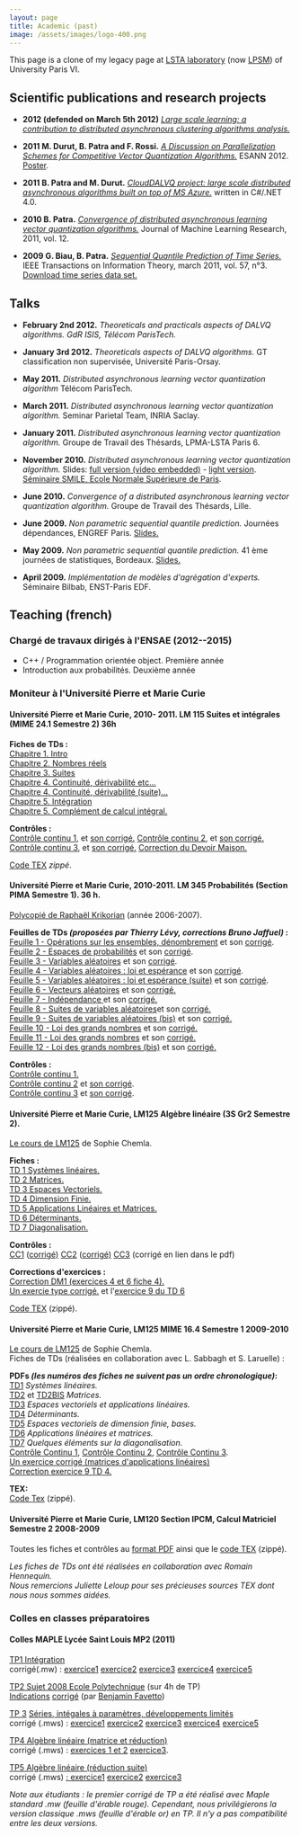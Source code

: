 ```yaml
---
layout: page
title: Academic (past)
image: /assets/images/logo-400.png
---
```


<div> This page is a clone of my legacy page at <a href="http://www.lsta.lab.upmc.fr/">LSTA laboratory</a> (now <a href="http://www.lpsm.paris/">LPSM</a>) of University Paris VI.</div>

## Scientific publications and research projects

- **2012 (defended on March 5th 2012)** [_Large scale learning: a contribution to distributed asynchronous clustering algorithms analysis._](/assets/download/research/BenoitPatra-PhDMain-2012.pdf)

- **2011 M. Durut, B. Patra and F. Rossi.** _[A Discussion on Parallelization Schemes for Competitive Vector Quantization Algorithms.](https://arxiv.org/pdf/1205.2282.pdf)_
ESANN 2012. [Poster](https://hal.archives-ouvertes.fr/file/index/docid/696072/filename/poster.pdf).

- **2011 B. Patra and M. Durut.** _[CloudDALVQ project: large scale distributed asynchronous algorithms built on top of MS Azure.](https://github.com/bpatra/clouddalvq)_ written in C#/.NET 4.0.

- **2010 B. Patra.** _[Convergence of distributed asynchronous learning vector quantization algorithms.](https://arxiv.org/PS_cache/arxiv/pdf/1012/1012.5150v2.pdf)_
Journal of Machine Learning Research, 2011, vol. 12.

- **2009 G. Biau, B. Patra.** _[Sequential Quantile Prediction of Time Series.](https://arxiv.org/PS_cache/arxiv/pdf/1012/1012.5150v2.pdf)_
IEEE Transactions on Information Theory, march 2011, vol. 57, n°3.
[Download time series data set.](/assets/download/research/CCSample.zip)

## Talks

- **February 2nd 2012.** _Theoreticals and practicals aspects of DALVQ algorithms.
GdR ISIS, Télécom ParisTech._

- **January 3rd 2012.** _Theoreticals aspects of DALVQ algorithms._
GT classification non supervisée, Université Paris-Orsay.

- **May 2011.** _Distributed asynchronous learning vector quantization algorithm_
Télécom ParisTech.

- **March 2011.** _Distributed asynchronous learning vector quantization algorithm._
Seminar Parietal Team, INRIA Saclay.

- **January 2011.** _Distributed asynchronous learning vector quantization algorithm._
Groupe de Travail des Thésards, LPMA-LSTA Paris 6.

- **November 2010.** _Distributed asynchronous learning vector quantization algorithm._
Slides: [full version (video embedded)](/assets/download/research/TalkSmile-fullversion.pdf) - [light version](/assets/download/research/TalkSmile-lightversion.pdf).
[Séminaire SMILE, Ecole Normale Supérieure de Paris](https://sites.google.com/site/smileinparis/).

- **June 2010.** _Convergence of a distributed asynchronous learning vector quantization algorithm._
Groupe de Travail des Thésards, Lille.

- **June 2009.** _Non parametric sequential quantile prediction._
Journées dépendances, ENGREF Paris. [Slides.](assets/download/research/slides-ENGREF.pdf)

- **May 2009.** _Non parametric sequential quantile prediction._
41 ème journées de statistiques, Bordeaux. [Slides.](/assets/download/research/slides-journees-statistiques-bordeaux.pdf)

- **April 2009.** _Implémentation de modèles d'agrégation d'experts._
Séminaire Bilbab, ENST-Paris EDF.

## Teaching (french)

### Chargé de travaux dirigés à l'ENSAE (2012--2015)

- C++ / Programmation orientée object. Première année
- Introduction aux probabilités. Deuxième année

### Moniteur à l'Université Pierre et Marie Curie

#### Université Pierre et Marie Curie, 2010- 2011. LM 115 Suites et intégrales (MIME 24.1 Semestre 2) 36h  

**Fiches de TDs :**  
[Chapitre 1\. Intro](/assets/download/teaching/LM115_Ch1_Intro.pdf)  
[Chapitre 2\. Nombres réels](/assets/download/teaching/LM115_Ch2_Reels.pdf)  
[Chapitre 3\. Suites](/assets/download/teaching/LM115_Ch3_Suites.pdf)  
[Chapitre 4\. Continuité, dérivabilité etc...](/assets/download/teaching/LM115_Ch4_ContinuiteDerivabilite.pdf)  
[Chapitre 4\. Continuité, dérivabilité (suite)...](/assets/download/teaching/LM115_Ch4_ContinuiteDerivabiliteSuite.pdf)  
[Chapitre 5. Intégration](/assets/download/teaching/LM115_Ch5_Integration.pdf)  
[Chapitre 5. Complément de calcul intégral.](/assets/download/teaching/LM115_Ch6_Calculus.pdf)

**Contrôles :**  
[Contrôle continu 1](/assets/download/teaching/LM115_Interro1.pdf), et [son corrigé.](/assets/download/teaching/LM115_Interro1Corr.pdf)
[Contrôle continu 2](/assets/download/teaching/LM115_Interro2.pdf), et [son corrigé.](/assets/download/teaching/LM115_Interro2Corr.pdf)
[Contrôle continu 3](/assets/download/teaching/LM115_Interro3.pdf), et [son corrigé.](/assets/download/teaching/LM115_Interro3Corr.pdf)
[Correction du Devoir Maison.](/assets/download/teaching/LM115_CorrectionDM.pdf)  

[Code TEX](/assets/download/teaching/LM115_11.zip) _zippé_.

#### Université Pierre et Marie Curie, 2010-2011. LM 345 Probabilités (Section PIMA Semestre 1). 36 h.

[Polycopié de Raphaël Krikorian](http://www.licence.math.upmc.fr/telecharger.php/LM345-cours-2005-2006.pdf?path=UE/LM345/fichiers/3/1) (année 2006-2007).  

**Feuilles de TDs _(proposées par Thierry Lévy, corrections Bruno Jaffuel)_ :**  
[Feuille 1 - Opérations sur les ensembles, dénombrement](/assets/download/teaching/LM345_TD1.pdf) et son [corrigé](/assets/download/teaching/LM345_TD1_Corr.pdf).  
[Feuille 2 - Espaces de probabilités](/assets/download/teaching/LM345_TD2.pdf) et son [corrigé](/assets/download/teaching/LM345_TD2_Corr.pdf).  
[Feuille 3 - Variables aléatoires](/assets/download/teaching/LM345_TD3.pdf) et son [corrigé](/assets/download/teaching/LM345_TD3_Corr.pdf).  
[Feuille 4 - Variables aléatoires : loi et espérance](/assets/download/teaching/LM345_TD4.pdf) et son [corrigé](/assets/download/teaching/LM345_TD4_Corr.pdf).  
[Feuille 5 - Variables aléatoires : loi et espérance (suite)](/assets/download/teaching/LM345_TD5.pdf) et son [corrigé](/assets/download/teaching/LM345_TD5_Corr.pdf).  
[Feuille 6 - Vecteurs aléatoires](/assets/download/teaching/LM345_TD6.pdf) et son [corrigé.](/assets/download/teaching/LM345_TD6_Corr.pdf)  
[Feuille 7 - Indépendance ](/assets/download/teaching/LM345_TD7.pdf)et son [corrigé.](/assets/download/teaching/LM345_TD7Bis.pdf)  
[Feuille 8 - Suites de variables aléatoires](/assets/download/teaching/LM345_TD8.pdf)et son [corrigé.](/assets/download/teaching/LM345_TD8_Corr.pdf)  
[Feuille 9 - Suites de variables aléatoires (bis)](/assets/download/teaching/LM345_TD9.pdf) et son [corrigé.](/assets/download/teaching/LM345_TD9_Corr.pdf)  
[Feuille 10 - Loi des grands nombres](/assets/download/teaching/LM345_TD10.pdf) et son [corrigé.](/assets/download/teaching/LM345_TD10_Corr.pdf)  
[Feuille 11 - Loi des grands nombres](/assets/download/teaching/LM345_TD11.pdf) et son [corrigé.](/assets/download/teaching/LM345_TD11_Corr.pdf)  
[Feuille 12 - Loi des grands nombres (bis)](/assets/download/teaching/LM345_TD12.pdf) et son [corrigé.](/assets/download/teaching/LM345_TD12_Corr.pdf)  

**Contrôles :**  
[Contrôle continu 1.](/assets/download/teaching/LM345_CC1.pdf)  
[Contrôle continu 2](/assets/download/teaching/LM345_CC2.pdf) et [son corrigé](/assets/download/teaching/LM345_CC2_Corr.pdf).  
[Contrôle continu 3](/assets/download/teaching/LM345_CC3.pdf) et [son corrigé](/assets/download/teaching/LM345_CC3_Corr.pdf).  


#### Université Pierre et Marie Curie, LM125 Algèbre linéaire (3S Gr2 Semestre 2).  

[Le cours de LM125](/assets/download/teaching/PolyCoursLM125.pdf) de Sophie Chemla.

**Fiches :**  
[TD 1 Systèmes linéaires.](/assets/download/teaching/LM125-TD1-SysLin-S2.pdf)  
[TD 2 Matrices.](/assets/download/teaching/LM125-TD2-Mat-S2.pdf)  
[TD 3 Espaces Vectoriels.](/assets/download/teaching/LM125-TD3-EV-S2.pdf)  
[TD 4 Dimension Finie.](/assets/download/teaching/LM125-TD4-DimFin-S2.pdf)  
[TD 5 Applications Linéaires et Matrices.](/assets/download/teaching/LM125-TD5-AppLin-S2.pdf)  
[TD 6 Déterminants.](/assets/download/teaching/LM125-TD6-Det-S2.pdf)  
[TD 7 Diagonalisation.](/assets/download/teaching/LM125-TD7-Diag-S2.pdf)

**Contrôles :**  
[CC1](/assets/download/teaching/LM125-CC1.pdf) ([corrigé)](/assets/download/teaching/LM125-CC1-Correction.pdf) [CC2](/assets/download/teaching/LM125-CC2.pdf) ([corrigé)](/assets/download/teaching/LM125-CC2-Correction.pdf) [CC3](/assets/download/teaching/LM125-CC3.pdf) (corrigé en lien dans le pdf)  

**Corrections d'exercices :**  
[Correction DM1 (exercices 4 et 6 fiche 4).](/assets/download/teaching/LM125-DM1-Correction.pdf)  
[Un exercie type corrigé.](/assets/download/teaching/LM125-ExerciceSynthese.pdf) et l'[exercice 9 du TD 6](/assets/download/teaching/LM125-Correction-TD6-Ex9.pdf)  

[Code TEX](/assets/download/teaching/LM125-S2_10-Tex.zip) (zippé).

#### Université Pierre et Marie Curie, LM125 MIME 16.4 Semestre 1 2009-2010  

[Le cours de LM125](/assets/download/teaching/PolyCoursLM125.pdf) de Sophie Chemla.  
Fiches de TDs (réalisées en collaboration avec L. Sabbagh et S. Laruelle) :  

**PDFs _(les numéros des fiches ne suivent pas un ordre chronologique)_:**  
[TD1](/assets/download/teaching/LM125-MIME-TD1.pdf) _Systèmes linéaires._  
[TD2](/assets/download/teaching/LM125-MIME-TD2.pdf) et [TD2BIS](/assets/download/teaching/LM125-MIME-TD2BIS.pdf) _Matrices._  
[TD3](/assets/download/teaching/LM125-MIME-TD3.pdf) _Espaces vectoriels et applications linéaires._  
[TD4](/assets/download/teaching/LM125-MIME-TD4.pdf) _Déterminants._  
[TD5](/assets/download/teaching/LM125-MIME-TD5.pdf) _Espaces vectoriels de dimension finie, bases._  
[TD6](/assets/download/teaching/LM125-MIME-TD6.pdf) _Applications linéaires et matrices._  
[TD7](/assets/download/teaching/LM125-MIME-TD7.pdf) _Quelques éléments sur la diagonalisation._  
[Contrôle Continu 1](/assets/download/teaching/LM125-MIME-CC1.pdf), [Contrôle Continu 2](/assets/download/teaching/LM125-MIME-CC2.pdf), [Contrôle Continu 3](/assets/download/teaching/LM125-MIME-CC3.pdf).  
[Un exercice corrigé (matrices d'applications linéaires)](/assets/download/teaching/LM125-Exocorrection.pdf)  
[Correction exercice 9 TD 4.](/assets/download/teaching/CorrTD4-9.pdf)  

**TEX:**  
[Code Tex](/assets/download/teaching/LM125-MIME-S1-2009.zip) (zippé).  

#### Université Pierre et Marie Curie, LM120 Section IPCM, Calcul Matriciel Semestre 2 2008-2009  
 
Toutes les fiches et contrôles au [format PDF](/assets/download/teaching/LM120_09_PDF.zip) ainsi que le [code TEX](/assets/download/teaching/LM120_09_Tex.zip) (zippé).  

_Les fiches de TDs ont été réalisées en collaboration avec Romain Hennequin.  
Nous remercions Juliette Leloup pour ses précieuses sources TEX dont nous nous sommes aidées._

### Colles en classes préparatoires

#### Colles MAPLE Lycée Saint Louis MP2 (2011)

[TP1 Intégration](/assets/download/teaching/TPMAPLE1.pdf)  
corrigé(.mw) : [exercice1](/assets/download/teaching/CorrigeTP1exo1.mw) [exercice2](/assets/download/teaching/CorrigeTP1exo2.mw) [exercice3](/assets/download/teaching/CorrigeTP1exo3.mw) [exercice4](/assets/download/teaching/CorrigeTP1exo4.mw) [exercice5](/assets/download/teaching/CorrigeTP1exo5.mw)  

[TP2 Sujet 2008 Ecole Polytechnique](/assets/download/teaching/X08sujet.pdf) (sur 4h de TP)  
[Indications](/assets/download/teaching/X08indications.pdf) [corrigé](/assets/download/teaching/X08info.mws) (par [Benjamin Favetto](/assets/download/teaching/http://favetto.free.fr/))  

[TP 3](/assets/download/teaching/TPMAPLE3.pdf) [Séries, intégales à paramètres, développements limités](/assets/download/teaching/TPMAPLE3.pdf)  
corrigé (.mws) : [exercice1](/assets/download/teaching/corrigeTP3exo1.mws) [exercice2](/assets/download/teaching/corrigeTP3exo2.mws) [exercice3](/assets/download/teaching/corrigeTP3exo3.mws) [exercice4](/assets/download/teaching/corrigeTP3exo4.mws) [exercice5](/assets/download/teaching/corrigeTP3exo5.mws)  

[TP4 Algèbre linéaire (matrice et réduction)](/assets/download/teaching/TPMAPLE4.pdf)  
corrigé (.mws) : [exercices 1 et 2](/assets/download/teaching/corrigeTP4exo1_2.mws) [exercice3](/assets/download/teaching/corrigeTP4exo3.mws).  

[TP5 Algèbre linéaire (réduction suite)](/assets/download/teaching/TPMAPLE5.pdf)  
corrigé (.mws) [: exercice1](/assets/download/teaching/corrigeTP5exo1.mws) [exercice2](/assets/download/teaching/corrigeTP5exo2.mws) [exercice3](/assets/download/teaching/corrigeTP5exo3.mws)  

_Note aux étudiants : le premier corrigé de TP a été réalisé avec Maple standard .mw (feuille d'érable rouge). Cependant, nous privilégierons la version classique .mws (feuille d'érable or) en TP. Il n'y a pas compatibilité entre les deux versions._